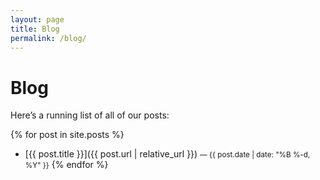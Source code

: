 ```yaml
---
layout: page
title: Blog
permalink: /blog/
---
```


# Blog

Here’s a running list of all of our posts:

{% for post in site.posts %}
- [{{ post.title }}]({{ post.url | relative_url }}) <small>— {{ post.date | date: "%B %-d, %Y" }}</small>
{% endfor %}
